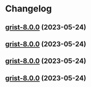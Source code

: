 # Changelog



## [grist-8.0.0](https://github.com/truecharts/charts/compare/grist-7.0.31...grist-8.0.0) (2023-05-24)




## [grist-8.0.0](https://github.com/truecharts/charts/compare/grist-7.0.31...grist-8.0.0) (2023-05-24)




## [grist-8.0.0](https://github.com/truecharts/charts/compare/grist-7.0.31...grist-8.0.0) (2023-05-24)




## [grist-8.0.0](https://github.com/truecharts/charts/compare/grist-7.0.31...grist-8.0.0) (2023-05-24)

